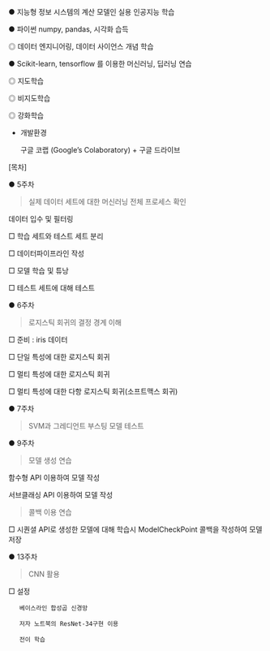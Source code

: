 ● 지능형 정보 시스템의 계산 모델인 실용 인공지능 학습

● 파이썬 numpy, pandas, 시각화 습득

   ◎ 데이터 엔지니어링, 데이터 사이언스 개념 학습
   
● Scikit-learn, tensorflow 를 이용한 머신러닝, 딥러닝 연습

   ◎ 지도학습
   
   ◎ 비지도학습
   
   ◎ 강화학습

* 개발환경 

   구글 코랩 (Google’s Colaboratory) + 구글 드라이브
   
[목차]

● 5주차

> 실제 데이터 세트에 대한 머신러닝 전체 프로세스 확인

   데이터 입수 및 필터링
   
   □ 학습 세트와 테스트 세트 분리
   
   □ 데이터파이프라인 작성
   
   □ 모델 학습 및 튜낭
   
   □ 테스트 세트에 대해 테스트 

● 6주차 

> 로지스틱 회귀의 결정 경계 이해
  
  □ 준비 : iris 데이터
  
  □ 단일 특성에 대한 로지스틱 회귀
  
  □ 멀티 특성에 대한 로지스틱 회귀
  
  □ 멀티 특성에 대한 다항 로지스틱 회귀(소프트맥스 회귀)

● 7주차 

> SVM과 그레디언트 부스팅 모델 테스트 

● 9주차

> 모델 생성 연습 
   
   함수형 API 이용하여 모델 작성 
   
   서브클래싱 API 이용하여 모델 작성 

> 콜백 이용 연습 
   
   □ 시퀀셜 API로 생성한 모델에 대해 학습시 ModelCheckPoint 콜백을 작성하여 모델 저장
   
● 13주차

> CNN 활용
   
   □ 설정 
      
       베이스라인 합성곱 신경망
      
       저자 노트북의 ResNet-34구현 이용
      
       전이 학습   
